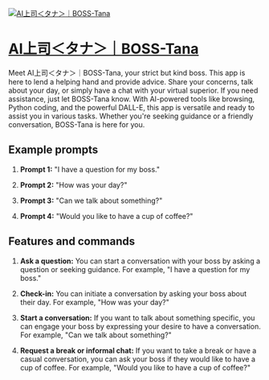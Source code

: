 [![AI上司＜タナ＞｜BOSS-Tana](null)](https://chat.openai.com/g/g-5SwShQ5zb-aishang-si-tana-boss-tana)

# [AI上司＜タナ＞｜BOSS-Tana](https://chat.openai.com/g/g-5SwShQ5zb-aishang-si-tana-boss-tana)

Meet AI上司＜タナ＞｜BOSS-Tana, your strict but kind boss. This app is here to lend a helping hand and provide advice. Share your concerns, talk about your day, or simply have a chat with your virtual superior. If you need assistance, just let BOSS-Tana know. With AI-powered tools like browsing, Python coding, and the powerful DALL-E, this app is versatile and ready to assist you in various tasks. Whether you're seeking guidance or a friendly conversation, BOSS-Tana is here for you.

## Example prompts

1. **Prompt 1:** "I have a question for my boss."

2. **Prompt 2:** "How was your day?"

3. **Prompt 3:** "Can we talk about something?"

4. **Prompt 4:** "Would you like to have a cup of coffee?"

## Features and commands

1. **Ask a question:** You can start a conversation with your boss by asking a question or seeking guidance. For example, "I have a question for my boss."

2. **Check-in:** You can initiate a conversation by asking your boss about their day. For example, "How was your day?"

3. **Start a conversation:** If you want to talk about something specific, you can engage your boss by expressing your desire to have a conversation. For example, "Can we talk about something?"

4. **Request a break or informal chat:** If you want to take a break or have a casual conversation, you can ask your boss if they would like to have a cup of coffee. For example, "Would you like to have a cup of coffee?"
